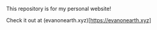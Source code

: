 This repository is for my personal website!

Check it out at (evanonearth.xyz)[https://evanonearth.xyz]